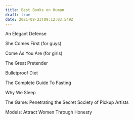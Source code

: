 ```yaml
---
title: Best Books on Human
draft: true
date: 2021-08-23T09:12:03.549Z
---
```

An Elegant Defense

She Comes First (for guys)

Come As You Are (for girls)

The Great Pretender

Bulletproof Diet

The Complete Guide To Fasting

Why We Sleep

The Game: Penetrating the Secret Society of Pickup Artists

Models: Attract Women Through Honesty